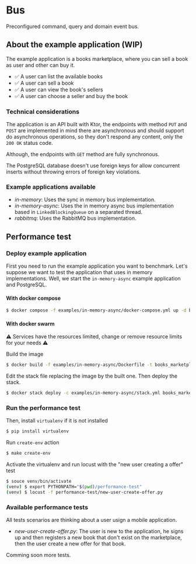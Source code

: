 # Bus

Preconfigured command, query and domain event bus.


## About the example application (WIP)

The example application is a books marketplace, where you can sell a book as user and other
can buy it.

* ✅ A user can list the available books 
* ✅ A user can sell a book
* ✅ A user can view the book's sellers
* ✅ A user can choose a seller and buy the book

### Technical considerations

The application is an API built with Ktor, the endpoints with method ``PUT`` and ``POST`` are implemented in mind there are asynchronous and should support do asynchronous operations, so they don't respond any content, only the ``200 OK`` status code.

Although, the endpoints with ``GET`` method are fully synchronous.

The PostgreSQL database doesn't use foreign keys for allow concurrent inserts without throwing errors of foreign key violations.

### Example applications available

* *in-memory*: Uses the sync in memory bus implementation.
* *in-memory-async*: Uses the in memory async bus implementation based in ``LinkedBlockingQueue`` on a separated thread.
* *rabbitmq*: Uses the RabbitMQ bus implementation.

## Performance test

### Deploy example application

First you need to run the example application you want to benchmark.
Let's suppose we want to test the application that uses in memory implementations.
Well, we start the ``in-memory-async`` example application and PostgreSQL.

#### With docker compose
```sh
$ docker compose -f examples/in-memory-async/docker-compose.yml up -d backend postgresql
```

#### With docker swarm

⚠️ Services have the resources limited, change or remove resource limits for your needs ⚠️

Build the image

```sh
$ docker build -f examples/in-memory-async/Dockerfile -t books_marketplace_in_memory_async:latest .
```

Edit the stack file replacing the image by the built one. Then deploy the stack.

```sh
$ docker stack deploy -c examples/in-memory-async/stack.yml books_marketplace_in_memory_async
```

### Run the performance test

Then, install ``virtualenv`` if it is not installed

```sh
$ pip install virtualenv
```

Run ``create-env`` action

```sh
$ make create-env
```

Activate the virtualenv and run locust with the "new user creating a offer" test

```sh
$ souce venv/bin/activate
(venv) $ export PYTHONPATH="$(pwd)/performance-test"
(venv) $ locust -f performance-test/new-user-create-offer.py
```

### Available performance tests

All tests scenarios are thinking about a user usign a mobile application.

* *new-user-create-offer.py*: The user is new to the application, he signs up and then registers a new book that don't exist on the marketplace, then the user create a new offer for that book.

Comming soon more tests.
